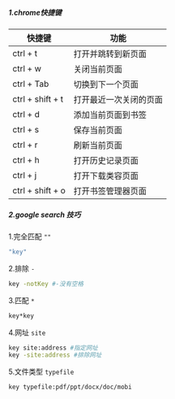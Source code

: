 ##### 1.chrome快捷键

| 快捷键           | 功能                   |
| ---------------- | ---------------------- |
| ctrl + t         | 打开并跳转到新页面     |
| ctrl + w         | 关闭当前页面           |
| ctrl + Tab       | 切换到下一个页面       |
| ctrl + shift + t | 打开最近一次关闭的页面 |
| ctrl +  d        | 添加当前页面到书签     |
| ctrl + s         | 保存当前页面           |
| ctrl + r         | 刷新当前页面           |
| ctrl + h         | 打开历史记录页面       |
| ctrl + j         | 打开下载类容页面       |
| ctrl + shift + o | 打开书签管理器页面     |

##### 2.google search 技巧

1.完全匹配 `""`

```bash
"key"
```

2.排除 `-`

```bash
key -notKey #-没有空格
```

3.匹配 `*`

```bash
key*key
```

4.网址 `site`

```bash
key site:address #指定网址
key -site:address #排除网址
```

5.文件类型 `typefile`

```bash
key typefile:pdf/ppt/docx/doc/mobi
```

